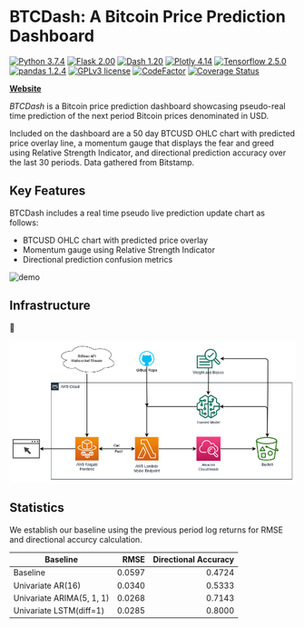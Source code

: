 # BTCDash: A Bitcoin Price Prediction Dashboard
[![Python 3.7.4](https://img.shields.io/badge/python-3.7.4-blue.svg)](https://www.python.org/downloads/release/python-374/)
[![Flask 2.00](https://img.shields.io/badge/flask-2.0.0-blue.svg)](https://flask.palletsprojects.com/en/1.1.x/)
[![Dash 1.20](https://img.shields.io/badge/dash-1.20.0-blue.svg)](https://github.com/plotly/dash/)
[![Plotly 4.14](https://img.shields.io/badge/plotly-4.14.3-blue.svg)](https://github.com/plotly/plotly.py)
[![Tensorflow 2.5.0](https://img.shields.io/badge/tensorflow-2.5.0-blue.svg)](https://github.com/tensorflow/tensorflow)
[![pandas 1.2.4](https://img.shields.io/badge/pandas-1.2.4-blue.svg)](https://github.com/pandas-dev/pandas)
[![GPLv3 license](https://img.shields.io/badge/License-GPLv3-blue.svg)](http://perso.crans.org/besson/LICENSE.html)
[![CodeFactor](https://www.codefactor.io/repository/github/leehanchung/btc_dash/badge)](https://www.codefactor.io/repository/github/leehanchung/btc_dash)
[![Coverage Status](https://coveralls.io/repos/github/leehanchung/btc_dash/badge.svg?branch=master)](https://coveralls.io/github/leehanchung/btc_dash?branch=master)

[**Website**](https://dry-shore-97069.herokuapp.com/)

*BTCDash* is a Bitcoin price prediction dashboard showcasing pseudo-real time prediction of the next period Bitcoin prices denominated in USD. 

Included on the dashboard are a 50 day BTCUSD OHLC chart with predicted price overlay line, a momentum gauge that displays the fear and greed using Relative Strength Indicator, and directional prediction accuracy over the last 30 periods. Data gathered from Bitstamp.


## Key Features

BTCDash includes a real time pseudo live prediction update chart as follows:

- BTCUSD OHLC chart with predicted price overlay
- Momentum gauge using Relative Strength Indicator
- Directional prediction confusion metrics

![demo](frontend/btc_dash/assets/btcdash1.gif)

## Infrastructure
:construction:

![infra](docs/btc_dash.png)

## Statistics

We establish our baseline using the previous period log returns for RMSE and directional accurcy calculation. 

| Baseline | RMSE | Directional Accuracy |
| ------------- |-------------:| -----:|
| Baseline      | 0.0597 | 0.4724 |
| Univariate AR(16)      | 0.0340 | 0.5333 |
| Univariate ARIMA(5, 1, 1)      | 0.0268 |   0.7143 |
| Univariate LSTM(diff=1)      | 0.0285 |   0.8000 |

